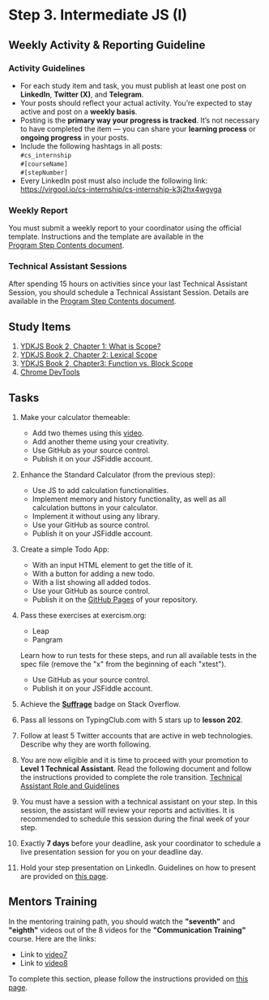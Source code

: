 # Step 3. Intermediate JS (I)

## Weekly Activity & Reporting Guideline

### Activity Guidelines

- For each study item and task, you must publish at least one post on **LinkedIn**, **Twitter (X)**, and **Telegram**.
- Your posts should reflect your actual activity. You’re expected to stay active and post on a **weekly basis**.
- Posting is the **primary way your progress is tracked**. It’s not necessary to have completed the item — you can share your **learning process** or **ongoing progress** in your posts.
- Include the following hashtags in all posts:  
  `#cs_internship`  
  `#[courseName]`  
  `#[stepNumber]`
- Every LinkedIn post must also include the following link:  
  https://virgool.io/cs-internship/cs-internship-k3j2hx4wgvga

### Weekly Report

You must submit a weekly report to your coordinator using the official template.
Instructions and the template are available in the  
[Program Step Contents document](https://github.com/cs-internship/cs-internship-spec/blob/master/processes/documents/Program%20Step%20Contents%20--fa.md).

### Technical Assistant Sessions

After spending 15 hours on activities since your last Technical Assistant Session, you should schedule a Technical Assistant Session.
Details are available in the [Program Step Contents document](https://github.com/cs-internship/cs-internship-spec/blob/master/processes/documents/Program%20Step%20Contents%20--fa.md).

## Study Items <!-- omit in toc -->

1. [YDKJS Book 2, Chapter 1: What is Scope?](https://github.com/getify/You-Dont-Know-JS/blob/1st-ed/scope%20%26%20closures/ch1.md)
2. [YDKJS Book 2, Chapter 2: Lexical Scope](https://github.com/getify/You-Dont-Know-JS/blob/1st-ed/scope%20%26%20closures/ch2.md)
3. [YDKJS Book 2, Chapter3: Function vs. Block Scope](https://github.com/getify/You-Dont-Know-JS/blob/1st-ed/scope%20%26%20closures/ch3.md)
4. [Chrome DevTools](https://developers.google.com/web/tools/chrome-devtools/)

## Tasks <!-- omit in toc -->

1. Make your calculator themeable:

   - Add two themes using this [video](https://youtu.be/gimpZg_2yY8).
   - Add another theme using your creativity.
   - Use GitHub as your source control.
   - Publish it on your JSFiddle account.

2. Enhance the Standard Calculator (from the previous step):

   - Use JS to add calculation functionalities.
   - Implement memory and history functionality, as well as all calculation buttons in your calculator.
   - Implement it without using any library.
   - Use your GitHub as source control.
   - Publish it on your JSFiddle account.

3. Create a simple Todo App:

   - With an input HTML element to get the title of it.
   - With a button for adding a new todo.
   - With a list showing all added todos.
   - Use your GitHub as source control.
   - Publish it on the [GitHub Pages](https://docs.github.com/en/pages/getting-started-with-github-pages/creating-a-github-pages-site) of your repository.

4. Pass these exercises at exercism.org:

   - Leap
   - Pangram

   Learn how to run tests for these steps, and run all available tests in the spec file (remove the "x" from the beginning of each "xtest").

   - Use GitHub as your source control.
   - Publish it on your JSFiddle account.

5. Achieve the [**Suffrage**](https://stackoverflow.com/help/badges/804/suffrage) badge on Stack Overflow.

6. Pass all lessons on TypingClub.com with 5 stars up to **lesson 202**.

7. Follow at least 5 Twitter accounts that are active in web technologies. Describe why they are worth following.

8. You are now eligible and it is time to proceed with your promotion to **Level 1 Technical Assistant**.
Read the following document and follow the instructions provided to complete the role transition.
[Technical Assistant Role and Guidelines](https://github.com/cs-internship/cs-internship-spec/blob/master/processes/documents/Technical%20Assistant%20Role%20and%20Guidelines%20--fa.md)

9. You must have a session with a technical assistant on your step. In this session, the assistant will review your reports and activities.
It is recommended to schedule this session during the final week of your step.

10. Exactly **7 days** before your deadline, ask your coordinator to schedule a live presentation session for you on your deadline day.

11. Hold your step presentation on LinkedIn. Guidelines on how to present are provided on [this page](https://github.com/cs-internship/cs-internship-spec/blob/master/courses/presentation-guidelines.md).

## Mentors Training

In the mentoring training path, you should watch the **"seventh"** and **"eighth"** videos out of the 8 videos for the **"Communication Training"** course. Here are the links:

- Link to [video7](https://drive.google.com/file/d/167Io_enDD8FHxwt5LBc7YNXCzfIuRC8D/view?usp=sharing)
- Link to [video8](https://drive.google.com/file/d/1_5XYfjngoY7LaLdReomoz45BSIoZXovz/view?usp=drive_link)

To complete this section, please follow the instructions provided on [this page](https://github.com/cs-internship/cs-internship-spec/blob/master/courses/mentoring-workshops-instruction.md).
 
